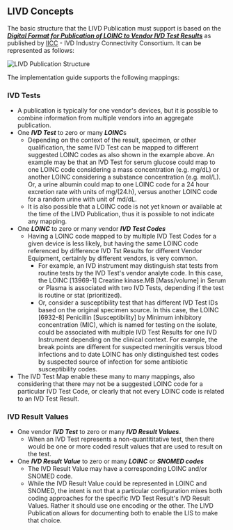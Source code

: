 ## LIVD Concepts

The basic structure that the LIVD Publication must support is based on the **_[Digital Format for Publication of LOINC to Vendor IVD Test Results](http://ivdconnectivity.org/wp-content/uploads/delightful-downloads/2017/06/IICC_LIVD_Digital_Format_2017_06_01_R2.pdf)_** as published by [IICC](https://ivdconnectivity.org/) - IVD Industry Connectivity Consortium. It can be represented as follows:

![LIVD Publication Structure](Publication_Structure.jpg)

The implementation guide supports the following mappings:

### IVD Tests
<ul>
     <li> A publication is typically for one vendor's devices, but it is possible to combine information from multiple vendors into an aggregate publication.
     </li>
     <li> One <b><i>IVD Test</i></b> to zero or many <b><i>LOINC</i></b>s
         <ul>
             <li> Depending on the context of the result, specimen, or other qualification, the same IVD Test can be mapped to different suggested LOINC codes as also shown in the example above.  An example may be that an IVD Test for serum glucose could map to one LOINC code considering a mass concentration (e.g. mg/dL) or another LOINC considering a substance concentration (e.g. mol/L). Or, a urine albumin could map to one LOINC code for a 24 hour excretion rate with units of mg/(24.h), versus another LOINC code for a random urine with unit of md/dL.</li>
             <li> It is also possible that a LOINC code is not yet known or available at the time of the LIVD Publication, thus it is possible to not indicate any mapping.
         </ul>
     </li>
     <li> One <b><i>LOINC</i></b> to zero or many vendor <b><i>IVD Test Codes</i></b>
         <ul>
             <li> Having a LOINC code mapped to by multiple IVD Test Codes for a given device is less likely, but having the same LOINC code referenced by difference IVD Tst Results for different Vendor Equipment, certainly by different vendors, is very common.
                  <ul>
                     <li> For example, an IVD instrument may distinguish stat tests from routine tests by the IVD Test's vendor analyte code. In this case, the LOINC [13969-1] Creatine kinase.MB [Mass/volume] in Serum or Plasma is associated with two IVD Tests, depending if the test is routine or stat (prioritized).</li>
                     <li> Or, consider a susceptibility test that has different IVD Test IDs based on the original specimen source. In this case, the LOINC [6932-8] Penicillin [Susceptibility] by Minimum inhibitory concentration (MIC), which is named for testing on the isolate, could be associated with multiple IVD Test Results for one IVD Instrument depending on the clinical context. For example, the break points are different for suspected meningitis versus blood infections and to date LOINC has only distinguished test codes by suspected source of infection for some antibiotic susceptibility codes.</li>
                 </ul>
             </li>
        </ul>
     </li>
     <li> The IVD Test Map enable these many to many mappings, also considering that there may not be a suggested LOINC code for a particular IVD Test Code, or clearly that not every LOINC code is related to an IVD Test Result.</li>
</ul>

### IVD Result Values
<ul>
     <li> One vendor <b><i>IVD Test</i></b> to zero or many <b><i>IVD Result Values</i></b>.
          <ul>
                <li> When an IVD Test represents a non-quantititative test, then there would be one or more coded result values that are used to result on the test.
          </ul>
     <li> One <b><i>IVD Result Value</i></b> to zero or many <b><i>LOINC</i></b> or <b><i>SNOMED codes</i></b>
          <ul>
               <li> The IVD Result Value may have a corresponding LOINC and/or SNOMED code.
               <li> While the IVD Result Value could be represented in LOINC and SNOMED, the intent is not that a particular configuration mixes both coding approaches for the specific IVD Test Result's IVD Result Values.  Rather it should use one encoding or the other.  The LIVD Publication allows for documenting both to enable the LIS to make that choice.
          </ul>
</ul>
